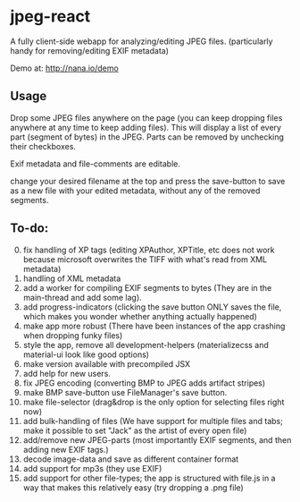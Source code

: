 jpeg-react
==========
A fully client-side webapp for analyzing/editing JPEG files.
(particularly handy for removing/editing EXIF metadata)

Demo at: http://nana.io/demo

Usage
------
Drop some JPEG files anywhere on the page (you can keep dropping  files anywhere at any time to keep adding files). This will display a list of every part (segment of bytes) in the JPEG. Parts can be removed by unchecking their checkboxes.

Exif metadata and file-comments are editable.

change your desired filename at the top and press the save-button to save as a new file with your edited metadata, without any of the removed segments.

To-do:
------
0. fix handling of XP tags (editing XPAuthor, XPTitle, etc does not work because microsoft overwrites the TIFF with what's read from XML metadata)
0. handling of XML metadata
0. add a worker for compiling EXIF segments to bytes (They are in the main-thread and add some lag).
0. add progress-indicators (clicking the save button ONLY saves the file, which makes you wonder whether anything actually happened)
0. make app more robust (There have been instances of the app crashing when dropping funky files)
0. style the app, remove all development-helpers (materializecss and material-ui look like good options)
0. make version available with precompiled JSX
0. add help for new users.
0. fix JPEG encoding (converting BMP to JPEG adds artifact stripes)
0. make BMP save-button use FileManager's save button.
0. make file-selector (drag&drop is the only option for selecting files right now)
0. add bulk-handling of files (We have support for multiple files and tabs; make it possible to set "Jack" as the artist of every open file)
0. add/remove new JPEG-parts (most importantly EXIF segments, and then adding new EXIF tags.)
0. decode image-data and save as different container format
0. add support for mp3s (they use EXIF)
0. add support for other file-types; the app is structured with file.js in a way that makes this relatively easy (try dropping a .png file)
